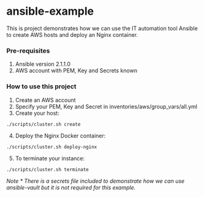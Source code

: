 # ansible-example

This is project demonstrates how we can use the IT automation tool Ansible to create AWS hosts and deploy an Nginx container.

### Pre-requisites
1. Ansible version 2.1.1.0
2. AWS account with PEM, Key and Secrets known

### How to use this project

1. Create an AWS account
2. Specify your PEM, Key and Secret in inventories/aws/group_vars/all.yml
3. Create your host:
```
./scripts/cluster.sh create
```
4. Deploy the Nginx Docker container:
```
./scripts/cluster.sh deploy-nginx
```
5. To terminate your instance:
```
./scripts/cluster.sh terminate
```

*Note * There is a secrets file included to demonstrate how we can use ansible-vault but it is not required for this example.*
